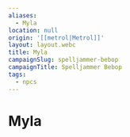 ```yaml
---
aliases:
  - Myla
location: null
origin: '[[metrol|Metrol]]'
layout: layout.webc
title: Myla
campaignSlug: spelljammer-bebop
campaignTitle: Spelljammer Bebop
tags:
  - npcs
---
```

# Myla
